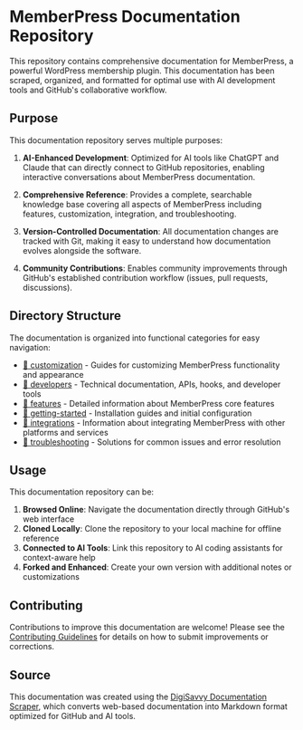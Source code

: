 # MemberPress Documentation Repository

This repository contains comprehensive documentation for MemberPress, a powerful WordPress membership plugin. This documentation has been scraped, organized, and formatted for optimal use with AI development tools and GitHub's collaborative workflow.

## Purpose

This documentation repository serves multiple purposes:

1. **AI-Enhanced Development**: Optimized for AI tools like ChatGPT and Claude that can directly connect to GitHub repositories, enabling interactive conversations about MemberPress documentation.

2. **Comprehensive Reference**: Provides a complete, searchable knowledge base covering all aspects of MemberPress including features, customization, integration, and troubleshooting.

3. **Version-Controlled Documentation**: All documentation changes are tracked with Git, making it easy to understand how documentation evolves alongside the software.

4. **Community Contributions**: Enables community improvements through GitHub's established contribution workflow (issues, pull requests, discussions).

## Directory Structure

The documentation is organized into functional categories for easy navigation:

- [📁 customization](docs/customization/) - Guides for customizing MemberPress functionality and appearance
- [📁 developers](docs/developers/) - Technical documentation, APIs, hooks, and developer tools
- [📁 features](docs/features/) - Detailed information about MemberPress core features
- [📁 getting-started](docs/getting-started/) - Installation guides and initial configuration
- [📁 integrations](docs/integrations/) - Information about integrating MemberPress with other platforms and services
- [📁 troubleshooting](docs/troubleshooting/) - Solutions for common issues and error resolution

## Usage

This documentation repository can be:

1. **Browsed Online**: Navigate the documentation directly through GitHub's web interface
2. **Cloned Locally**: Clone the repository to your local machine for offline reference
3. **Connected to AI Tools**: Link this repository to AI coding assistants for context-aware help
4. **Forked and Enhanced**: Create your own version with additional notes or customizations

## Contributing

Contributions to improve this documentation are welcome! Please see the [Contributing Guidelines](CONTRIBUTING.md) for details on how to submit improvements or corrections.

## Source

This documentation was created using the [DigiSavvy Documentation Scraper](https://github.com/DigiSavvy-Inc/ds-doc-scraper), which converts web-based documentation into Markdown format optimized for GitHub and AI tools.